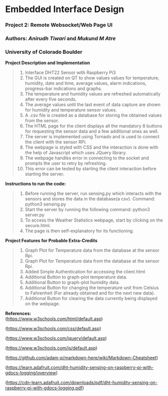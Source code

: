 # Embedded Interface Design
### Project 2: Remote Websocket/Web Page UI
### Authors: *Anirudh Tiwari* and *Mukund M Atre*
### University of Colorado Boulder  



**Project Description and Implementation**  
>1. Interface DHT22 Sensor with Raspberry Pi3
>2. The GUI is created on QT to show values values for temperature, humidity, date and time, average values, alarm indications, progress-bar indications and graphs.
>3. The temperature and humidity values are refreshed automatically after every five seconds.
>4. The average values until the last event of data capture are shown for humidity and temperature sensor values.
>5. A .csv file is created as a database for storing the obtained values from the sensor.
>6. The HTML page for the client displays all the mandatory 8 buttons for requesting the sensor data and a few additional ones as well.
>7. The server is implemented using Tornado and is used to connect the client with the sensor RPi.
>8. The webpage is styled with CSS and the interaction is done with the help of Javascript which uses JQuery library.
>9. The webpage handles error in connecting to the socket and prompts the user to retry by refreshing.
>10. This error can be tested by starting the client interaction before starting the server.



**Instructions to run the code:**  
>1. Before running the server, run sensing.py which interacts with the sensors and stores the data in the database(a csv). Command: python3 sensing.py
>2. Start the server by running the following command: python3 server.py
>3. To access the Weather Statistics webpage, start by clicking on the secure.html.
>4. The page is then self-explanatory for its functioning.  





**Project Features for Probable Extra-Credits**  
>1. Graph Plot for Temperature data from the database at the sensor Rpi.
>2. Graph Plot for Temperature data from the database at the sensor Rpi.
>3. Added Simple Authentication for accessing the client.html
>4. Additional Button to graph-plot temperature data.
>5. Additional Button to graph-plot humidity data.
>6. Additional Button for changing the temperature unit from Celsius to Fahrenheit (For already obtained and for the next new data).
>7. Additional Button for clearing the data currently being displayed on the webpage.


**References:**  
 (https://www.w3schools.com/html/default.asp)

 (https://www.w3schools.com/css/default.asp)

 (https://www.w3schools.com/jquery/default.asp)

 (https://www.w3schools.com/js/default.asp)

 (https://github.com/adam-p/markdown-here/wiki/Markdown-Cheatsheet)

 (https://learn.adafruit.com/dht-humidity-sensing-on-raspberry-pi-with-gdocs-logging/overview)


 (https://cdn-learn.adafruit.com/downloads/pdf/dht-humidity-sensing-on-raspberry-pi-with-gdocs-logging.pdf)
